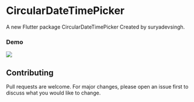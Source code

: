 # CircularDateTimePicker
A new Flutter package CircularDateTimePicker Created by suryadevsingh.

### Demo
 <p>
     <img src="https://github.com/suryadevsingh/CircularDateTimePicker/blob/master/demmo.gif?raw=true"/>
 
 </p>

## Contributing
Pull requests are welcome. For major changes, please open an issue first to discuss what you would like to change.
